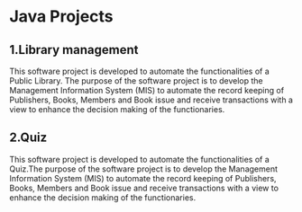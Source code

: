 # Java Projects                       

## 1.Library management

 This software project is developed to automate the functionalities of a Public Library. The purpose of the software project is to develop the Management Information System (MIS) to automate the record keeping of Publishers, Books, Members and Book issue and receive transactions  with a view to enhance the decision making  of the functionaries.   

## 2.Quiz

This software project is developed to automate the functionalities of a Quiz.The purpose of the software project is to develop the Management Information System (MIS) to automate the record keeping of Publishers, Books, Members and Book issue and receive transactions  with a view to enhance the decision making  of the functionaries.
